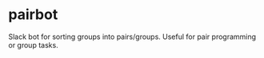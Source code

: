 # pairbot
Slack bot for sorting groups into pairs/groups.  Useful for pair programming or group tasks.
